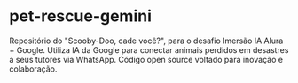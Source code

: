 # pet-rescue-gemini
Repositório do "Scooby-Doo, cade você?", para o desafio Imersão IA Alura + Google. Utiliza IA da Google para conectar animais perdidos em desastres a seus tutores via WhatsApp. Código open source voltado para inovação e colaboração.
